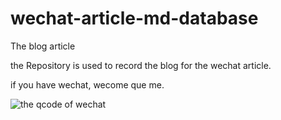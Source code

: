 # wechat-article-md-database
 The blog article

 the Repository is used to record the blog for the wechat article.

 if you have wechat, wecome que me.


![the qcode of wechat](https://mmbiz.qpic.cn/mmbiz/rrgJYP0DmGnA5GMQsicV0uPXliaMcvq5bX69AlFgw068ic5HUqFSE5gSxZn01kgR7F7qeiaZ0ia3ZYCHS83S4XXKktA/0?wx_fmt=jpeg)
